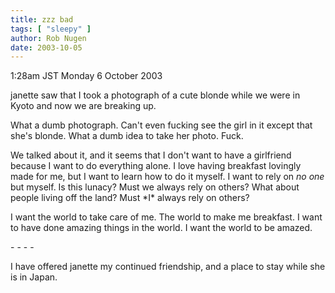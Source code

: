 ```yaml
---
title: zzz bad
tags: [ "sleepy" ]
author: Rob Nugen
date: 2003-10-05
---
```


<p class=date>1:28am JST Monday 6 October 2003</p>

<p>janette saw that I took a photograph of a cute blonde while we were
in Kyoto and now we are breaking up.</p>

<p>What a dumb photograph.  Can't even fucking see the girl in it
except that she's blonde.  What a dumb idea to take her photo.
Fuck.</p>

<p>We talked about it, and it seems that I don't want to have a
girlfriend because I want to do everything alone.  I love having
breakfast lovingly made for me, but I want to learn how to do it
myself.  I want to rely on <em>no one</em> but myself.  Is this
lunacy?  Must we always rely on others?  What about people living off
the land?  Must *I* always rely on others?</p>

<p>I want the world to take care of me.  The world to make me
breakfast.  I want to have done amazing things in the world.  I want
the world to be amazed.</p>

<p>- - - -</p>

<p>I have offered janette my continued friendship, and a place to stay
while she is in Japan.</p>
